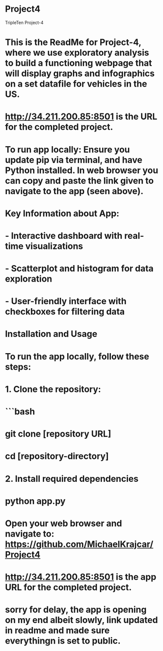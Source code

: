 # Project4
TripleTen Project-4

# This is the ReadMe for Project-4, where we use exploratory analysis to build a functioning webpage that will display graphs and infographics on a set datafile for vehicles in the US.

# http://34.211.200.85:8501 is the URL for the completed project. 

# To run app locally: Ensure you update pip via terminal, and have Python installed.  In web browser you can copy and paste the link given to navigate to the app (seen above).  

# Key Information about App:
# - Interactive dashboard with real-time visualizations
# - Scatterplot and histogram for data exploration
# - User-friendly interface with checkboxes for filtering data

# Installation and Usage

# To run the app locally, follow these steps:

# 1. Clone the repository:
#  ```bash
#  git clone [repository URL]
#   cd [repository-directory]

# 2. Install required dependencies
# python app.py

# Open your web browser and navigate to: https://github.com/MichaelKrajcar/Project4
# http://34.211.200.85:8501 is the app URL for the completed project. 

# sorry for delay, the app is opening on my end albeit slowly, link updated in readme and made sure everythingn is set to public.
